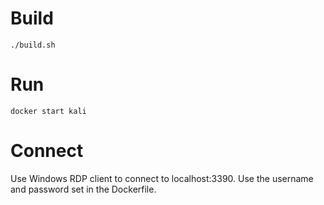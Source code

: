 # Build
```
./build.sh
```

# Run
```
docker start kali
```

# Connect
Use Windows RDP client to connect to localhost:3390. Use the username and password set in the Dockerfile.